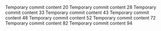 Temporary commit content 20
Temporary commit content 28
Temporary commit content 33
Temporary commit content 43
Temporary commit content 48
Temporary commit content 52
Temporary commit content 72
Temporary commit content 82
Temporary commit content 94
